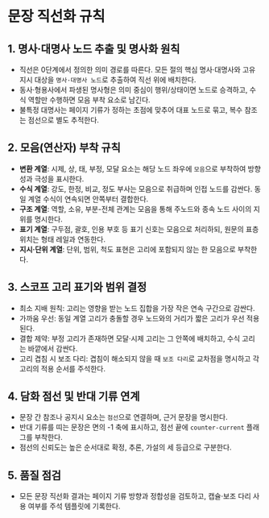 # 문장 직선화 규칙

## 1. 명사·대명사 노드 추출 및 명사화 원칙
- 직선은 0단계에서 정의한 의미 경로를 따른다. 모든 절의 핵심 명사·대명사와 고유 지시 대상을 `명사·대명사 노드`로 추출하여 직선 위에 배치한다.
- 동사·형용사에서 파생된 명사형은 의미 중심이 행위/상태이면 노드로 승격하고, 수식 역할만 수행하면 모음 부착 요소로 남긴다.
- 불특정 대명사는 페이지 기류가 정하는 초점에 맞추어 대표 노드로 묶고, 복수 참조는 점선으로 별도 추적한다.

## 2. 모음(연산자) 부착 규칙
- **변환 계열**: 시제, 상, 태, 부정, 모달 요소는 해당 노드 좌우에 `모음`으로 부착하여 방향성과 극성을 표시한다.
- **수식 계열**: 강도, 한정, 비교, 정도 부사는 모음으로 취급하며 인접 노드를 감싼다. 동일 계열 수식이 연속되면 안쪽부터 결합한다.
- **구조 계열**: 역할, 소유, 부분-전체 관계는 모음을 통해 주노드와 종속 노드 사이의 지위를 명시한다.
- **표기 계열**: 구두점, 괄호, 인용 부호 등 표기 신호는 모음으로 처리하되, 원문의 표층 위치는 형태 레일과 연동한다.
- **지시·단위 계열**: 단위, 범위, 척도 표현은 고리에 포함되지 않는 한 모음으로 부착한다.

## 3. 스코프 고리 표기와 범위 결정
- 최소 지배 원칙: 고리는 영향을 받는 노드 집합을 가장 작은 연속 구간으로 감싼다.
- 가까움 우선: 동일 계열 고리가 충돌할 경우 노드와의 거리가 짧은 고리가 우선 적용된다.
- 결합 제약: 부정 고리가 존재하면 모달·시제 고리는 그 안쪽에 배치하고, 수식 고리는 바깥에서 감싼다.
- 고리 겹침 시 보조 다리: 겹침이 해소되지 않을 때 `보조 다리`로 교차점을 명시하고 각 고리의 적용 순서를 주석한다.

## 4. 담화 점선 및 반대 기류 연계
- 문장 간 참조나 공지시 요소는 `점선`으로 연결하며, 근거 문장을 명시한다.
- 반대 기류를 띠는 문장은 면의 -1 축에 표시하고, 점선 끝에 `counter-current` 플래그를 부착한다.
- 점선의 신뢰도는 높은 순서대로 확정, 추론, 가설의 세 등급으로 구분한다.

## 5. 품질 점검
- 모든 문장 직선화 결과는 페이지 기류 방향과 정합성을 검토하고, 캡슐·보조 다리 사용 여부를 주석 템플릿에 기록한다.
